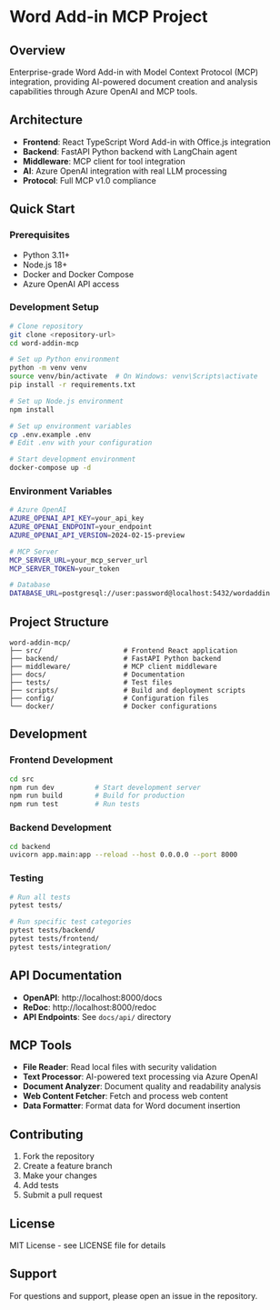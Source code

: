 # Word Add-in MCP Project

## Overview
Enterprise-grade Word Add-in with Model Context Protocol (MCP) integration, providing AI-powered document creation and analysis capabilities through Azure OpenAI and MCP tools.

## Architecture
- **Frontend**: React TypeScript Word Add-in with Office.js integration
- **Backend**: FastAPI Python backend with LangChain agent
- **Middleware**: MCP client for tool integration
- **AI**: Azure OpenAI integration with real LLM processing
- **Protocol**: Full MCP v1.0 compliance

## Quick Start

### Prerequisites
- Python 3.11+
- Node.js 18+
- Docker and Docker Compose
- Azure OpenAI API access

### Development Setup
```bash
# Clone repository
git clone <repository-url>
cd word-addin-mcp

# Set up Python environment
python -m venv venv
source venv/bin/activate  # On Windows: venv\Scripts\activate
pip install -r requirements.txt

# Set up Node.js environment
npm install

# Set up environment variables
cp .env.example .env
# Edit .env with your configuration

# Start development environment
docker-compose up -d
```

### Environment Variables
```bash
# Azure OpenAI
AZURE_OPENAI_API_KEY=your_api_key
AZURE_OPENAI_ENDPOINT=your_endpoint
AZURE_OPENAI_API_VERSION=2024-02-15-preview

# MCP Server
MCP_SERVER_URL=your_mcp_server_url
MCP_SERVER_TOKEN=your_token

# Database
DATABASE_URL=postgresql://user:password@localhost:5432/wordaddin
```

## Project Structure
```
word-addin-mcp/
├── src/                    # Frontend React application
├── backend/                # FastAPI Python backend
├── middleware/             # MCP client middleware
├── docs/                   # Documentation
├── tests/                  # Test files
├── scripts/                # Build and deployment scripts
├── config/                 # Configuration files
└── docker/                 # Docker configurations
```

## Development

### Frontend Development
```bash
cd src
npm run dev          # Start development server
npm run build        # Build for production
npm run test         # Run tests
```

### Backend Development
```bash
cd backend
uvicorn app.main:app --reload --host 0.0.0.0 --port 8000
```

### Testing
```bash
# Run all tests
pytest tests/

# Run specific test categories
pytest tests/backend/
pytest tests/frontend/
pytest tests/integration/
```

## API Documentation
- **OpenAPI**: http://localhost:8000/docs
- **ReDoc**: http://localhost:8000/redoc
- **API Endpoints**: See `docs/api/` directory

## MCP Tools
- **File Reader**: Read local files with security validation
- **Text Processor**: AI-powered text processing via Azure OpenAI
- **Document Analyzer**: Document quality and readability analysis
- **Web Content Fetcher**: Fetch and process web content
- **Data Formatter**: Format data for Word document insertion

## Contributing
1. Fork the repository
2. Create a feature branch
3. Make your changes
4. Add tests
5. Submit a pull request

## License
MIT License - see LICENSE file for details

## Support
For questions and support, please open an issue in the repository.

